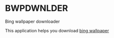 # BWPDWNLDER
Bing wallpaper downloader

This application helps you download [bing wallpaper](https://bing.com)
